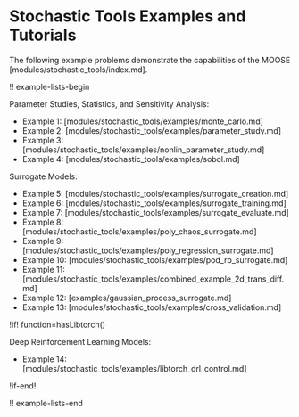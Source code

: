 # Stochastic Tools Examples and Tutorials

The following example problems demonstrate the capabilities of the MOOSE [modules/stochastic_tools/index.md].

!! example-lists-begin

Parameter Studies, Statistics, and Sensitivity Analysis:

- Example 1: [modules/stochastic_tools/examples/monte_carlo.md]
- Example 2: [modules/stochastic_tools/examples/parameter_study.md]
- Example 3: [modules/stochastic_tools/examples/nonlin_parameter_study.md]
- Example 4: [modules/stochastic_tools/examples/sobol.md]

Surrogate Models:

- Example 5: [modules/stochastic_tools/examples/surrogate_creation.md]
- Example 6: [modules/stochastic_tools/examples/surrogate_training.md]
- Example 7: [modules/stochastic_tools/examples/surrogate_evaluate.md]
- Example 8: [modules/stochastic_tools/examples/poly_chaos_surrogate.md]
- Example 9: [modules/stochastic_tools/examples/poly_regression_surrogate.md]
- Example 10: [modules/stochastic_tools/examples/pod_rb_surrogate.md]
- Example 11: [modules/stochastic_tools/examples/combined_example_2d_trans_diff.md]
- Example 12: [examples/gaussian_process_surrogate.md]
- Example 13: [modules/stochastic_tools/examples/cross_validation.md]

!if! function=hasLibtorch()

Deep Reinforcement Learning Models:

- Example 14: [modules/stochastic_tools/examples/libtorch_drl_control.md]

!if-end!

!! example-lists-end
